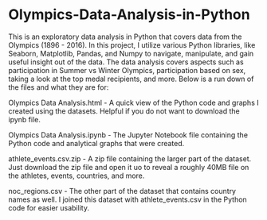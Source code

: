 # Olympics-Data-Analysis-in-Python

This is an exploratory data analysis in Python that covers data from the Olympics (1896 - 2016). In this project, I utilize various Python libraries, like Seaborn, Matplotlib, Pandas, and Numpy to navigate, manipulate, and gain useful insight out of the data. The data analysis covers aspects such as participation in Summer vs Winter Olympics, participation based on sex, taking a look at the top medal recipients, and more. Below is a run down of the files and what they are for:

Olympics Data Analysis.html - A quick view of the Python code and graphs I created using the datasets. Helpful if you do not want to download the ipynb file.

Olympics Data Analysis.ipynb - The Jupyter Notebook file containing the Python code and analytical graphs that were created.

athlete_events.csv.zip - A zip file containing the larger part of the dataset. Just download the zip file and open it uo to reveal a roughly 40MB file on the athletes, events, countries, and more.

noc_regions.csv - The other part of the dataset that contains country names as well. I joined this dataset with athlete_events.csv in the Python code for easier usability. 
